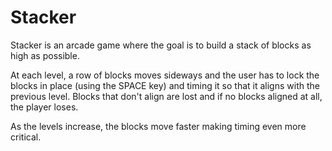 # Stacker
Stacker is an arcade game where the goal is to build a stack of blocks as high as possible.

At each level, a row of blocks moves sideways and the user has to lock the blocks in place (using the SPACE key) and timing it so that it aligns with the previous level. Blocks that don't align are lost and if no blocks aligned at all, the player loses.

As the levels increase, the blocks move faster making timing even more critical.
